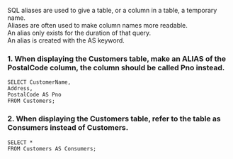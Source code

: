 SQL aliases are used to give a table, or a column in a table, a temporary name.      
Aliases are often used to make column names more readable.  
An alias only exists for the duration of that query.  
An alias is created with the AS keyword.    
### 1. When displaying the Customers table, make an ALIAS of the PostalCode column, the column should be called Pno instead.
```
SELECT CustomerName,
Address,
PostalCode AS Pno
FROM Customers;
```
### 2. When displaying the Customers table, refer to the table as Consumers instead of Customers.
```
SELECT *
FROM Customers AS Consumers;
```
